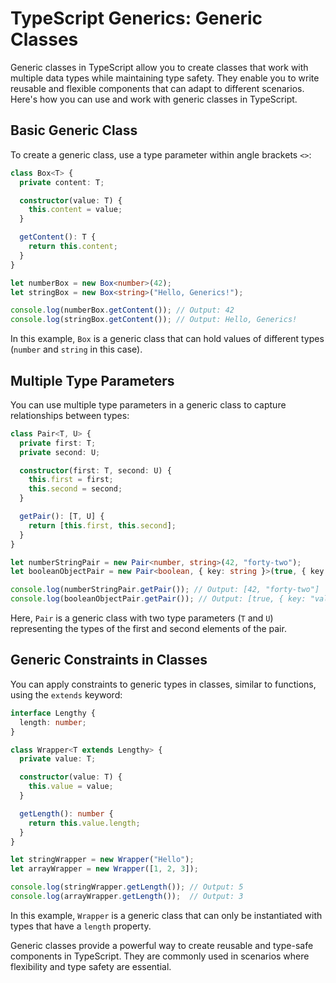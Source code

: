 # TypeScript Generics: Generic Classes

Generic classes in TypeScript allow you to create classes that work with multiple data types while maintaining type safety. They enable you to write reusable and flexible components that can adapt to different scenarios. Here's how you can use and work with generic classes in TypeScript.

## Basic Generic Class

To create a generic class, use a type parameter within angle brackets `<>`:

```typescript
class Box<T> {
  private content: T;

  constructor(value: T) {
    this.content = value;
  }

  getContent(): T {
    return this.content;
  }
}

let numberBox = new Box<number>(42);
let stringBox = new Box<string>("Hello, Generics!");

console.log(numberBox.getContent()); // Output: 42
console.log(stringBox.getContent()); // Output: Hello, Generics!
```

In this example, `Box` is a generic class that can hold values of different types (`number` and `string` in this case).

## Multiple Type Parameters

You can use multiple type parameters in a generic class to capture relationships between types:

```typescript
class Pair<T, U> {
  private first: T;
  private second: U;

  constructor(first: T, second: U) {
    this.first = first;
    this.second = second;
  }

  getPair(): [T, U] {
    return [this.first, this.second];
  }
}

let numberStringPair = new Pair<number, string>(42, "forty-two");
let booleanObjectPair = new Pair<boolean, { key: string }>(true, { key: "value" });

console.log(numberStringPair.getPair()); // Output: [42, "forty-two"]
console.log(booleanObjectPair.getPair()); // Output: [true, { key: "value" }]
```

Here, `Pair` is a generic class with two type parameters (`T` and `U`) representing the types of the first and second elements of the pair.

## Generic Constraints in Classes

You can apply constraints to generic types in classes, similar to functions, using the `extends` keyword:

```typescript
interface Lengthy {
  length: number;
}

class Wrapper<T extends Lengthy> {
  private value: T;

  constructor(value: T) {
    this.value = value;
  }

  getLength(): number {
    return this.value.length;
  }
}

let stringWrapper = new Wrapper("Hello");
let arrayWrapper = new Wrapper([1, 2, 3]);

console.log(stringWrapper.getLength()); // Output: 5
console.log(arrayWrapper.getLength());  // Output: 3
```

In this example, `Wrapper` is a generic class that can only be instantiated with types that have a `length` property.

Generic classes provide a powerful way to create reusable and type-safe components in TypeScript. They are commonly used in scenarios where flexibility and type safety are essential.

